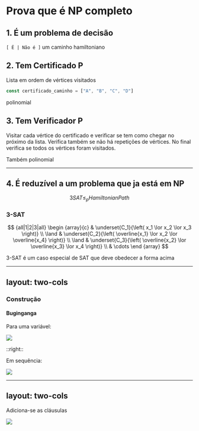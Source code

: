 # Prova que é NP completo

<v-click>

## 1. É um problema de decisão

` [ É | Não é ] ` um caminho hamiltoniano

</v-click>

<v-click>

## 2. Tem Certificado P

Lista em ordem de vértices visitados

```js {all}
const certificado_caminho = ["A", "B", "C", "D"]
```

</v-click>

<v-click>

<Attention>
polinomial
</Attention>

</v-click>

<v-click>

## 3. Tem Verificador P

Visitar cada vértice do certificado e verificar se tem como chegar no próximo da lista. Verifica também se não há repetições de vértices.  No final verifica se todos os vértices foram visitados.

</v-click>

<v-click>

<Attention>
Também polinomial
</Attention>

</v-click>

---

## 4. É reduzível a um problema que ja está em NP

$$
    3SAT \le_p HamiltonianPath
$$

<v-click>

### 3-SAT

$$ {all|1|2|3|all}
    \begin {array}{c}
              & \underset{C_1}{\left( x_1 \lor x_2 \lor x_3 \right)} \\
        \land & \underset{C_2}{\left( \overline{x_1} \lor x_2 \lor \overline{x_4} \right)} \\
        \land & \underset{C_3}{\left( \overline{x_2} \lor \overline{x_3} \lor x_4 \right)} \\ & \cdots
    \end {array}
$$

3-SAT é um caso especial de SAT que deve obedecer a forma acima

</v-click>

---
layout: two-cols
---

### Construção 

#### Buginganga

Para uma variável:

<div>
    <img src="/gadget1.png" class="h-80">
</div>

::right::

Em sequência:

<div>
    <img src="/gadget2.png" class="h-110">
</div>

---
layout: two-cols
---

Adiciona-se as cláusulas

<div>
    <img src="/gadget3.png" class="h-110">
</div>
